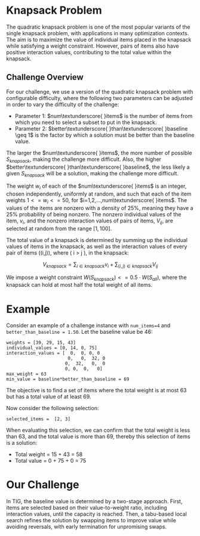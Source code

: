 # Knapsack Problem

The quadratic knapsack problem is one of the most popular variants of the single knapsack problem, with applications in many optimization contexts. The aim is to maximize the value of individual items placed in the knapsack while satisfying a weight constraint. However, pairs of items also have positive interaction values, contributing to the total value within the knapsack.


## Challenge Overview

For our challenge, we use a version of the quadratic knapsack problem with configurable difficulty, where the following two parameters can be adjusted in order to vary the difficulty of the challenge:

- Parameter 1:  $num\textunderscore{ }items$ is the number of items from which you need to select a subset to put in the knapsack. 
- Parameter 2: $better\textunderscore{ }than\textunderscore{ }baseline \geq 1$ is the factor by which a solution must be better than the baseline value.

The larger the $num\textunderscore{ }items$, the more number of possible $S_{knapsack}$, making the challenge more difficult. Also, the higher $better\textunderscore{ }than\textunderscore{ }baseline$, the less likely a given $S_{knapsack}$ will be a solution, making the challenge more difficult.

The weight $w_i$ of each of the $num\textunderscore{ }items$ is an integer, chosen independently, uniformly at random, and such that each of the item weights $1 <= w_i <= 50$, for $i=1,2,...,num\textunderscore{ }items$. The values of the items are nonzero  with a density of 25%, meaning they have a 25% probability of being nonzero. The nonzero individual values of the item, $v_i$, and the nonzero interaction values of pairs of items,  $V_{ij}$, are selected at random from the range $[1,100]$.

The total value of a knapsack is determined by summing up the individual values of items in the knapsack, as well as the interaction values of every pair of items \((i,j)\), where \( i > j \), in the knapsack:

$$
V_{knapsack} = \sum_{i \in knapsack}{v_i} + \sum_{(i,j)\in knapsack}{V_{ij}}
$$

We impose a weight constraint $W(S_{knapsack}) <= 0.5 \cdot W(S_{all})$, where the knapsack can hold at most half the total weight of all items.


# Example

Consider an example of a challenge instance with `num_items=4` and `better_than_baseline = 1.50`. Let the baseline value be 46:

```
weights = [39, 29, 15, 43]
individual_values = [0, 14, 0, 75]
interaction_values = [  0,  0, 0, 0
                       0,   0,  32, 0
                      0,  32,   0,  0
                      0, 0,  0,   0]
max_weight = 63
min_value = baseline*better_than_baseline = 69
```
The objective is to find a set of items where the total weight is at most 63 but has a total value of at least 69.

Now consider the following selection:

```
selected_items =  [2, 3]
```

When evaluating this selection, we can confirm that the total weight is less than 63, and the total value is more than 69, thereby this selection of items is a solution:

* Total weight = 15 + 43 = 58
* Total value = 0 + 75 + 0 = 75

# Our Challenge 
In TIG, the baseline value is determined by a two-stage approach. First, items are selected based on their value-to-weight ratio, including interaction values, until the capacity is reached. Then, a tabu-based local search refines the solution by swapping items to improve value while avoiding reversals, with early termination for unpromising swaps.
